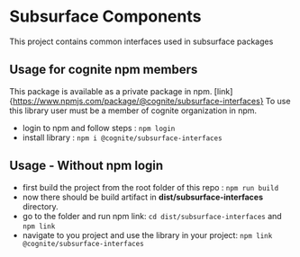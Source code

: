 # Subsurface Components

This project contains common interfaces used in subsurface packages

## Usage for cognite npm members

This package is available as a private package in npm. [link]{https://www.npmjs.com/package/@cognite/subsurface-interfaces}
To use this library user must be a member of cognite organization in npm.

- login to npm and follow steps : `npm login`
- install library : `npm i @cognite/subsurface-interfaces`

## Usage - Without npm login

- first build the project from the root folder of this repo : `npm run build`
- now there should be build artifact in **dist/subsurface-interfaces** directory.
- go to the folder and run npm link: `cd dist/subsurface-interfaces` and `npm link`
- navigate to you project and use the library in your project: `npm link @cognite/subsurface-interfaces`
